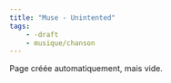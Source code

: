 ```yaml
---
title: "Muse - Unintented"
tags:
    - -draft
    - musique/chanson
---
```


Page créée automatiquement, mais vide.
